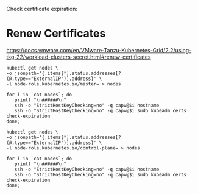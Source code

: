 Check certificate expiration:

# Renew Certificates

https://docs.vmware.com/en/VMware-Tanzu-Kubernetes-Grid/2.2/using-tkg-22/workload-clusters-secret.html#renew-certificates


```shell
kubectl get nodes \
-o jsonpath='{.items[*].status.addresses[?(@.type=="ExternalIP")].address}' \
-l node-role.kubernetes.io/master= > nodes

for i in `cat nodes`; do
   printf "\n######\n"
   ssh -o "StrictHostKeyChecking=no" -q capv@$i hostname
   ssh -o "StrictHostKeyChecking=no" -q capv@$i sudo kubeadm certs check-expiration
done;
```

```shell
kubectl get nodes \
-o jsonpath='{.items[*].status.addresses[?(@.type=="ExternalIP")].address}' \
-l node-role.kubernetes.io/control-plane= > nodes

for i in `cat nodes`; do
   printf "\n######\n"
   ssh -o "StrictHostKeyChecking=no" -q capv@$i hostname
   ssh -o "StrictHostKeyChecking=no" -q capv@$i sudo kubeadm certs check-expiration
done;
```
